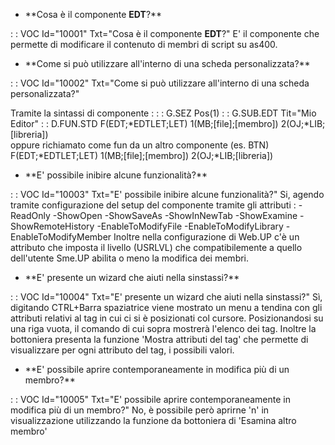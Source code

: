 - \*\*Cosa è il componente **EDT**?\*\*

 :  : VOC Id="10001" Txt="Cosa è il componente **EDT**?"
 E' il componente che permette di modificare il contenuto di membri di script su as400.

- \*\*Come si può utilizzare all'interno di una scheda personalizzata?\*\*

 :  : VOC Id="10002" Txt="Come si può utilizzare all'interno di una scheda personalizzata?"

Tramite la sintassi di componente :    :  : G.SEZ Pos(1)                      :  : G.SUB.EDT Tit="Mio Editor"        :  : D.FUN.STD F(EDT;\*EDTLET;LET) 1(MB;[file];[membro]) 2(OJ;\*LIB;[libreria])   
 oppure richiamato come fun da un altro componente (es. BTN)             
 F(EDT;\*EDTLET;LET) 1(MB;[file];[membro]) 2(OJ;\*LIB;[libreria])           
- \*\*E' possibile inibire alcune funzionalità?\*\*

 :  : VOC Id="10003" Txt="E' possibile inibire alcune funzionalità?"
 Si, agendo tramite configurazione del setup del componente tramite gli attributi :   -ReadOnly                                                                           -ShowOpen                                                                            -ShowSaveAs                                                                           -ShowInNewTab                                                                         -ShowExamine                                                                          -ShowRemoteHistory                                                                    -EnableToModifyFile                                                                   -EnableToModifyLibrary                                                                -EnableToModifyMember                                                                 Inoltre nella configurazione di Web.UP c'è un attributo che imposta il livello (USRLVL) che  compatibilemente a quello dell'utente Sme.UP abilita o meno la modifica dei membri.

- \*\*E' presente un wizard che aiuti nella sinstassi?\*\*

 :  : VOC Id="10004" Txt="E' presente un wizard che aiuti nella sinstassi?"
Sì, digitando CTRL+Barra spaziatrice viene mostrato un menu a tendina con gli attributi relativi al tag in cui ci si è posizionati col cursore.                                 Posizionandosi su una riga vuota, il comando di cui sopra mostrerà l'elenco dei tag.    Inoltre la bottoniera presenta la funzione 'Mostra attributi del tag' che permette di   visualizzare per ogni attributo del tag, i possibili valori.

- \*\*E' possibile aprire contemporaneamente in modifica più di un membro?\*\*

 :  : VOC Id="10005" Txt="E' possibile aprire contemporaneamente in modifica più di un membro?"
No, è possibile però aprirne 'n' in visualizzazione utilizzando la funzione da bottoniera di 'Esamina altro membro'
